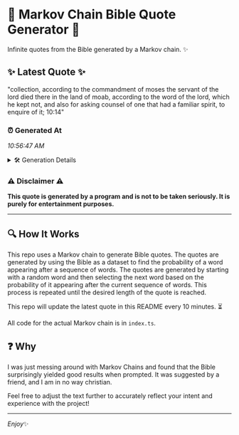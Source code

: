 # 📖 Markov Chain Bible Quote Generator 📖

Infinite quotes from the Bible generated by a Markov chain. ✨

## ✨ Latest Quote ✨
"collection, according to the commandment of moses the servant of the lord died there in the land of moab, according to the word of the lord, which he kept not, and also for asking counsel of one that had a familiar spirit, to enquire of it; 10:14"

### ⏰ Generated At
*10:56:47 AM*

<details>
    <summary>🛠️ Generation Details</summary>
    <p>
        <strong>🌱 Seed:</strong> collection,<br>
        <strong>🔄 Iterations:</strong> 46<br>
        <strong>📜 Context History:</strong><br>[ collection, ]: according<br>[ collection,, according ]: to<br>[ collection,, according, to ]: the<br>[ collection,, according, to, the ]: commandment<br>[ collection,, according, to, the, commandment ]: of<br>[ collection,, according, to, the, commandment, of ]: moses<br>[ according, to, the, commandment, of, moses ]: the<br>[ to, the, commandment, of, moses, the ]: servant<br>[ the, commandment, of, moses, the, servant ]: of<br>[ commandment, of, moses, the, servant, of ]: the<br>[ of, moses, the, servant, of, the ]: lord<br>[ moses, the, servant, of, the, lord ]: died<br>[ the, servant, of, the, lord, died ]: there<br>[ servant, of, the, lord, died, there ]: in<br>[ of, the, lord, died, there, in ]: the<br>[ the, lord, died, there, in, the ]: land<br>[ lord, died, there, in, the, land ]: of<br>[ died, there, in, the, land, of ]: moab,<br>[ there, in, the, land, of, moab, ]: according<br>[ in, the, land, of, moab,, according ]: to<br>[ the, land, of, moab,, according, to ]: the<br>[ land, of, moab,, according, to, the ]: word<br>[ of, moab,, according, to, the, word ]: of<br>[ moab,, according, to, the, word, of ]: the<br>[ according, to, the, word, of, the ]: lord,<br>[ to, the, word, of, the, lord, ]: which<br>[ the, word, of, the, lord,, which ]: he<br>[ word, of, the, lord,, which, he ]: kept<br>[ of, the, lord,, which, he, kept ]: not,<br>[ the, lord,, which, he, kept, not, ]: and<br>[ lord,, which, he, kept, not,, and ]: also<br>[ which, he, kept, not,, and, also ]: for<br>[ he, kept, not,, and, also, for ]: asking<br>[ kept, not,, and, also, for, asking ]: counsel<br>[ not,, and, also, for, asking, counsel ]: of<br>[ and, also, for, asking, counsel, of ]: one<br>[ also, for, asking, counsel, of, one ]: that<br>[ for, asking, counsel, of, one, that ]: had<br>[ asking, counsel, of, one, that, had ]: a<br>[ counsel, of, one, that, had, a ]: familiar<br>[ of, one, that, had, a, familiar ]: spirit,<br>[ one, that, had, a, familiar, spirit, ]: to<br>[ that, had, a, familiar, spirit,, to ]: enquire<br>[ had, a, familiar, spirit,, to, enquire ]: of<br>[ a, familiar, spirit,, to, enquire, of ]: it;<br>[ familiar, spirit,, to, enquire, of, it; ]: 10:14<br>
    </p>
</details>

### ⚠️ Disclaimer ⚠️
**This quote is generated by a program and is not to be taken seriously. It is purely for entertainment purposes.**

---

## 🔍 How It Works

This repo uses a Markov chain to generate Bible quotes. The quotes are generated by using the Bible as a dataset to find the probability of a word appearing after a sequence of words. The quotes are generated by starting with a random word and then selecting the next word based on the probability of it appearing after the current sequence of words. This process is repeated until the desired length of the quote is reached.

This repo will update the latest quote in this README every 10 minutes. ⏳

All code for the actual Markov chain is in `index.ts`.

## ❓ Why

I was just messing around with Markov Chains and found that the Bible surprisingly yielded good results when prompted. 
It was suggested by a friend, and I am in no way christian.

Feel free to adjust the text further to accurately reflect your intent and experience with the project!

---

*Enjoy*✨

